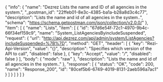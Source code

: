 {
  "info": {
    "name": "Dezrez Lists the name and ID of all agencies in the system.",
    "_postman_id": "22ffeb01-8e3c-4385-ba1a-b28a8d3c4c77",
    "description": "Lists the name and id of all agencies in the system..",
    "schema": "https://schema.getpostman.com/json/collection/v2.0.0/"
  },
  "item": [
    {
      "name": "Lists",
      "item": [
        {
          "id": "67d6e54f-72c1-4970-9b4c-66f34ef159c9",
          "name": "System_ListAgenciesByincludeSuspended",
          "request": {
            "url": "http://api.dezrez.com/api/admin/system/ListAgencies?includeSuspended=%7B%7D",
            "method": "GET",
            "header": [
              {
                "key": "Rezi-Api-Version",
                "value": "{}",
                "description": "Specifies which version of the API to call",
                "disabled": false
              },
              {
                "key": "Accept",
                "value": "*/*",
                "disabled": false
              }
            ],
            "body": {
              "mode": "raw"
            },
            "description": "Lists the name and id of all agencies in the system.."
          },
          "response": [
            {
              "status": "OK",
              "code": 200,
              "name": "Response_200",
              "id": "80cef5b6-6749-4019-8131-2aeb596a7ac1"
            }
          ]
        }
      ]
    }
  ]
}